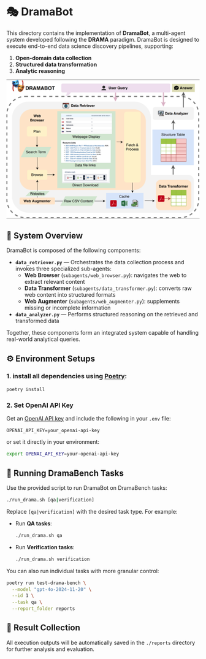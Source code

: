 # 🎭 DramaBot

This directory contains the implementation of **DramaBot**, a multi-agent system developed following the **DRAMA** paradigm. DramaBot is designed to execute end-to-end data science discovery pipelines, supporting:

1. **Open-domain data collection**
2. **Structured data transformation**
3. **Analytic reasoning**

![DramaBot Architecture](../assets/dramabot.png)

## 🧠 System Overview

DramaBot is composed of the following components:

- **`data_retriever.py`** — Orchestrates the data collection process and invokes three specialized sub-agents:
  - **Web Browser** (`subagents/web_browser.py`): navigates the web to extract relevant content
  - **Data Transformer** (`subagents/data_transformer.py`): converts raw web content into structured formats
  - **Web Augmenter** (`subagents/web_augmenter.py`): supplements missing or incomplete information
- **`data_analyzer.py`** — Performs structured reasoning on the retrieved and transformed data

Together, these components form an integrated system capable of handling real-world analytical queries.

## ⚙️ Environment Setups

### 1. install all dependencies using [Poetry](https://python-poetry.org/):

```bash
poetry install
```
### 2. Set OpenAI API Key

Get an [OpenAI API key](https://platform.openai.com/api-keys) and include the following in your `.env` file:

```env
OPENAI_API_KEY=your_openai-api-key
```

or set it directly in your environment:

```bash
export OPENAI_API_KEY=your-openai-api-key
```

## 🚀 Running DramaBench Tasks

Use the provided script to run DramaBot on DramaBench tasks:

```bash
./run_drama.sh [qa|verification]
```

Replace `[qa|verification]` with the desired task type. For example:

- Run **QA tasks**:
  ```bash
  ./run_drama.sh qa
  ```

- Run **Verification tasks**:
  ```bash
  ./run_drama.sh verification
  ```

You can also run individual tasks with more granular control:

```bash
poetry run test-drama-bench \
  --model "gpt-4o-2024-11-20" \
  --id 1 \
  --task qa \
  --report_folder reports
```

## 📁 Result Collection

All execution outputs will be automatically saved in the `./reports` directory for further analysis and evaluation.
